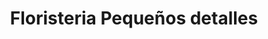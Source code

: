 ---
title: "Floristeria Pequeños detalles"
url: /santa-tecla/floristeria-pequenos-detalles/
shop: floristería
---